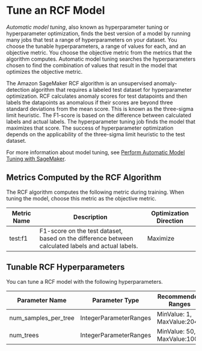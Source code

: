 # Tune an RCF Model<a name="random-cut-forest-tuning"></a>

*Automatic model tuning*, also known as hyperparameter tuning or hyperparameter optimization, finds the best version of a model by running many jobs that test a range of hyperparameters on your dataset\. You choose the tunable hyperparameters, a range of values for each, and an objective metric\. You choose the objective metric from the metrics that the algorithm computes\. Automatic model tuning searches the hyperparameters chosen to find the combination of values that result in the model that optimizes the objective metric\.

The Amazon SageMaker RCF algorithm is an unsupervised anomaly\-detection algorithm that requires a labeled test dataset for hyperparameter optimization\. RCF calculates anomaly scores for test datapoints and then labels the datapoints as anomalous if their scores are beyond three standard deviations from the mean score\. This is known as the three\-sigma limit heuristic\. The F1\-score is based on the difference between calculated labels and actual labels\. The hyperparameter tuning job finds the model that maximizes that score\. The success of hyperparameter optimization depends on the applicability of the three\-sigma limit heuristic to the test dataset\.

For more information about model tuning, see [Perform Automatic Model Tuning with SageMaker](automatic-model-tuning.md)\.

## Metrics Computed by the RCF Algorithm<a name="random-cut-forest-metrics"></a>

The RCF algorithm computes the following metric during training\. When tuning the model, choose this metric as the objective metric\.


| Metric Name | Description | Optimization Direction | 
| --- | --- | --- | 
| test:f1 | F1\-score on the test dataset, based on the difference between calculated labels and actual labels\. | Maximize | 

## Tunable RCF Hyperparameters<a name="random-cut-forest-tunable-hyperparameters"></a>

You can tune a RCF model with the following hyperparameters\.


| Parameter Name | Parameter Type | Recommended Ranges | 
| --- | --- | --- | 
| num\_samples\_per\_tree | IntegerParameterRanges | MinValue: 1, MaxValue:2048 | 
| num\_trees | IntegerParameterRanges | MinValue: 50, MaxValue:1000 | 